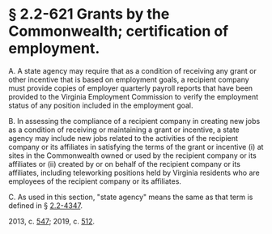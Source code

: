 # § 2.2-621 Grants by the Commonwealth; certification of employment.

<p>A. A state agency may require that as a condition of receiving any grant or other incentive that is based on employment goals, a recipient company must provide copies of employer quarterly payroll reports that have been provided to the Virginia Employment Commission to verify the employment status of any position included in the employment goal.</p><p>B. In assessing the compliance of a recipient company in creating new jobs as a condition of receiving or maintaining a grant or incentive, a state agency may include new jobs related to the activities of the recipient company or its affiliates in satisfying the terms of the grant or incentive (i) at sites in the Commonwealth owned or used by the recipient company or its affiliates or (ii) created by or on behalf of the recipient company or its affiliates, including teleworking positions held by Virginia residents who are employees of the recipient company or its affiliates.</p><p>C. As used in this section, "state agency" means the same as that term is defined in § <a href='/vacode/2.2-4347/'>2.2-4347</a>.</p><p>2013, c. <a href='http://lis.virginia.gov/cgi-bin/legp604.exe?131+ful+CHAP0547'>547</a>; 2019, c. <a href='http://lis.virginia.gov/cgi-bin/legp604.exe?191+ful+CHAP0512'>512</a>.</p>